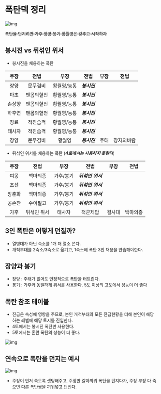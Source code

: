 # 폭탄덱 정리

![img](./../05.img/폭탄덱_header.jpg)

~~폭탄을 던지려면 가후 장양 봉기 황월영은 갖추고 시작하자~~

## 봉시진 vs 뒤섞인 위서

* 봉시진을 채용하는 폭탄

|주장|전법|부장|전법|부장|전법|
|:---:|:---:|:---:|:---:|:---:|:---:|
|장양|문무겸비|황월영/능통|___봉시진___|||
|마초|맨몸의혈전|황월영/능통|___봉시진___|||
|손상향|맨몸의혈전|황월영/능통|___봉시진___|||
|하후연|맨몸의혈전|황월영/능통|___봉시진___|||
|장료|적진습격|황월영/능통|___봉시진___|||
|태사자|적진습격|황월영/능통|___봉시진___|||
|장양|문무겸비|황월영|___봉시진___|주태|장자의바람|

* 뒤섞인 위서를 채용하는 폭탄 (___4토에서는 사용하지 못한다___)

|주장|전법|부장|전법|부장|전법|
|:---:|:---:|:---:|:---:|:---:|:---:|
|여몽|백마의종|가후/봉기|___뒤섞인 위서___|||
|초선|백마의종|가후/봉기|___뒤섞인 위서___|||
|장춘화|백마의종|가후/봉기|___뒤섞인 위서___|||
|공손찬|수이필고|가후/봉기|___뒤섞인 위서___|||
|가후|뒤섞인 위서|태사자|적군제압|결사대|백마의종|

## 3인 폭탄은 어떻게 던질까?

* 열병대가 아닌 숙소를 1개 더 열소 쓴다.
* 개척부대를 2숙소/3숙소로 옮기고, 1숙소에 폭탄 3인 채용을 연습해야한다.

## 장양과 봉기

* 장양 : 주태가 없어도 안정적으로 폭탄을 터트린다.
* 봉기 : 가후와 동일하게 위서를 사용한다. 5토 이상의 고토에서 성능이 더 좋다

## 폭탄 참조 테이블

* 진급은 속성에 영향을 주므로, 본인 개척부대의 모든 진급현황을 더해 본인이 해당하는 레벨에 해당 토지를 진입한다.
* 4토에서는 봉시진 폭탄만 사용한다.
* 5토에서는 혼란 폭탄의 성능이 더 좋다.

![img](./../05.img/폭탄목표.png)


## 연속으로 폭탄을 던지는 예시

![img](./../05.img/폭탄적용과정.jpg)

* 주장이 먼저 죽도록 셋팅해주고, 주장만 갈아끼워 폭탄을 던지다가, 주장 부장 다 죽으면 다른 폭탄쌍을 끼워넣고 던진다.